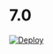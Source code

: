 # 7.0
[![Deploy](https://www.herokucdn.com/deploy/button.svg)](https://heroku.com/deploy?template=https://github.com/lolivai/7.0)
